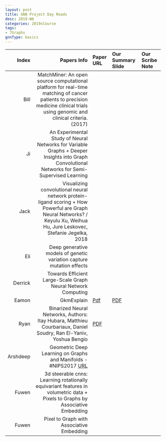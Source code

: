 ```yaml
---
layout: post
title: GNN Project Day Reads
desc: 2019-W6
categories: 2019sCourse
tags:
- 7Graphs
gnnType: basics
---
```


| Index | Papers Info | Paper URL| Our Summary Slide |Our Scribe Note |
| -----: | -------------------------------: | :----- | :----- | :----- | 
| Bill |  MatchMiner: An open source computational platform for real-time matching of cancer patients to precision medicine clinical trials using genomic and clinical criteria. (2017)  |  |  |  | 
| Ji | An Experimental Study of Neural Networks for Variable Graphs  + Deeper Insights into Graph Convolutional Networks for Semi-Supervised Learning |  |  |  |
| Jack |  Visualizing convolutional neural network protein-ligand scoring + How Powerful are Graph Neural Networks? / Keyulu Xu, Weihua Hu, Jure Leskovec, Stefanie Jegelka, 2018 |  |  |  |
| Eli | Deep generative models of genetic variation capture mutation effects |  |  |  |
| Derrick |  Towards Efficient Large-Scale Graph Neural Network Computing  |  |  |  | 
| Eamon |  GkmExplain   | [Pdf](https://github.com/kundajelab/gkmexplain)   | [PDF]()| |
| Ryan |  Binarized Neural Networks, Authors: Itay Hubara, Matthieu Courbariaux, Daniel Soudry, Ran El-Yaniv, Yoshua Bengio  | [PDF]()   |  |  |
| Arshdeep |  Geometric Deep Learning on Graphs and Manifolds - #NIPS2017  [URL](https://www.youtube.com/watch?v=LvmjbXZyoP0)    |  |  |  | 
| Fuwen | 3d steerable cnns: Learning rotationally equivariant features in volumetric data + Pixels to Graphs by Associative Embedding|  |  |  |
| Fuwen | Pixel to Graph with Associative Embedding |  |  |
